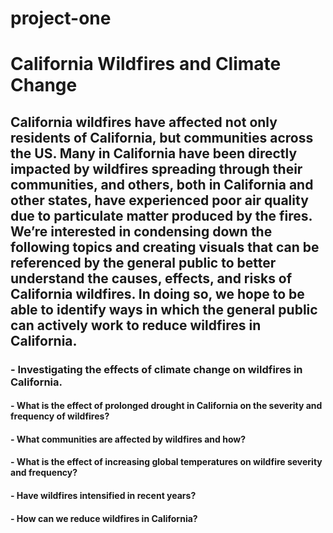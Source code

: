 # project-one

# California Wildfires and Climate Change
## California wildfires have affected not only residents of California, but communities across the US. Many in California have been directly impacted by wildfires spreading through their communities, and others, both in California and other states, have experienced poor air quality due to particulate matter produced by the fires. We’re interested in condensing down the following topics and creating visuals that can be referenced by the general public to better understand the causes, effects, and risks of California wildfires. In doing so, we hope to be able to identify ways in which the general public can actively work to reduce wildfires in California.  

### - Investigating the effects of climate change on wildfires in California.   
#### - What is the effect of prolonged drought in California on the severity and frequency of wildfires?  
#### - What communities are affected by wildfires and how?  
#### - What is the effect of increasing global temperatures on wildfire severity and frequency?    
#### - Have wildfires intensified in recent years?  
#### - How can we reduce wildfires in California?  
